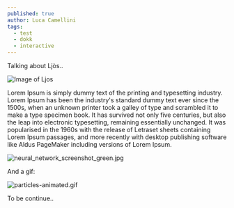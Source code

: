```yaml
---
published: true
author: Luca Camellini
tags:
  - test
  - dokk
  - interactive
---
```

Talking about Ljòs..

![Image of Ljos]({{site.baseurl}}/images/ljos.png)

Lorem Ipsum is simply dummy text of the printing and typesetting industry. Lorem Ipsum has been the industry's standard dummy text ever since the 1500s, when an unknown printer took a galley of type and scrambled it to make a type specimen book. It has survived not only five centuries, but also the leap into electronic typesetting, remaining essentially unchanged. It was popularised in the 1960s with the release of Letraset sheets containing Lorem Ipsum passages, and more recently with desktop publishing software like Aldus PageMaker including versions of Lorem Ipsum.

![neural_network_screenshot_green.jpg]({{site.baseurl}}/images/neural_network_screenshot_green.jpg)

And a gif:

![particles-animated.gif]({{site.baseurl}}/images/particles-animated.gif)

To be continue..
